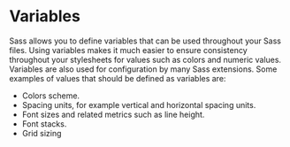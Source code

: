 # Variables
Sass allows you to define variables that can be used throughout your Sass files.
Using variables makes it much easier to ensure consistency throughout your
stylesheets for values such as colors and numeric values. Variables are also
used for configuration by many Sass extensions. Some examples of values that
should be defined as variables are:

* Colors scheme.
* Spacing units, for example vertical and horizontal spacing units.
* Font sizes and related metrics such as line height.
* Font stacks.
* Grid sizing

